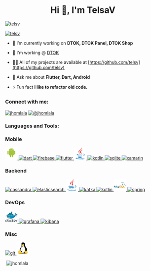 <h1 align="center">Hi 👋, I'm TelsaV</h1>

<p align="left"> <img src="https://komarev.com/ghpvc/?username=telsv&label=Profile%20views&color=0e75b6&style=flat" alt="telsv" /> </p>

<p align="left"> <a href="https://github.com/telsv/github-profile-trophy"><img src="https://github-profile-trophy.vercel.app/?username=telsv" alt="telsv" /></a> </p>

- 🔭 I’m currently working on **DTOK, DTOK Panel, DTOK Shop**

- 🏢 I'm working @ [DTOK](https://github.com/TelsaCoin)

- 👨‍💻 All of my projects are available at [https://github.com/telsv](https://github.com/telsv)

- 💬 Ask me about **Flutter, Dart, Android**

- ⚡ Fun fact **I like to refactor old code.**

<h3 align="left">Connect with me:</h3>
<p align="left">
<a href="https://linkedin.com/in/telsv" target="blank"><img align="center" src="https://cdn.jsdelivr.net/npm/simple-icons@3.0.1/icons/linkedin.svg" alt="jhomlala" height="30" width="40" /></a>
<a href="https://medium.com/@telsv" target="blank"><img align="center" src="https://cdn.jsdelivr.net/npm/simple-icons@3.0.1/icons/medium.svg" alt="@jhomlala" height="30" width="40" /></a>
</p>

<h3 align="left">Languages and Tools:</h3>

<h3 align="left">Mobile</h3>
 <a href="https://developer.
 .com" target="_blank"> <img src="https://raw.githubusercontent.com/devicons/devicon/master/icons/android/android-original-wordmark.svg" alt="android" width="40" height="40"/> </a>
<a href="https://dart.dev" target="_blank"> <img src="https://www.vectorlogo.zone/logos/dartlang/dartlang-icon.svg" alt="dart" width="40" height="40"/> </a>  
<a href="https://firebase.google.com/" target="_blank"> <img src="https://www.vectorlogo.zone/logos/firebase/firebase-icon.svg" alt="firebase" width="40" height="40"/> </a>
<a href="https://flutter.dev" target="_blank"> <img src="https://www.vectorlogo.zone/logos/flutterio/flutterio-icon.svg" alt="flutter" width="40" height="40"/> </a>
<a href="https://www.java.com" target="_blank"> <img src="https://raw.githubusercontent.com/devicons/devicon/master/icons/java/java-original.svg" alt="java" width="40" height="40"/> </a>
<a href="https://kotlinlang.org" target="_blank"> <img src="https://www.vectorlogo.zone/logos/kotlinlang/kotlinlang-icon.svg" alt="kotlin" width="40" height="40"/> </a>
<a href="https://www.sqlite.org/" target="_blank"> <img src="https://www.vectorlogo.zone/logos/sqlite/sqlite-icon.svg" alt="sqlite" width="40" height="40"/> </a>
<a href="https://dotnet.microsoft.com/apps/xamarin" target="_blank"> <img src="https://raw.githubusercontent.com/detain/svg-logos/780f25886640cef088af994181646db2f6b1a3f8/svg/xamarin.svg" alt="xamarin" width="40" height="40"/> </a> 


<h3 align="left">Backend</h3>
<a href="https://cassandra.apache.org/" target="_blank"> <img src="https://www.vectorlogo.zone/logos/apache_cassandra/apache_cassandra-icon.svg" alt="cassandra" width="40" height="40"/> </a> 
<a href="https://www.elastic.co" target="_blank"> <img src="https://www.vectorlogo.zone/logos/elastic/elastic-icon.svg" alt="elasticsearch" width="40" height="40"/> </a>
<a href="https://www.java.com" target="_blank"> <img src="https://raw.githubusercontent.com/devicons/devicon/master/icons/java/java-original.svg" alt="java" width="40" height="40"/> </a>
<a href="https://kafka.apache.org/" target="_blank"> <img src="https://www.vectorlogo.zone/logos/apache_kafka/apache_kafka-icon.svg" alt="kafka" width="40" height="40"/> </a> 
<a href="https://kotlinlang.org" target="_blank"> <img src="https://www.vectorlogo.zone/logos/kotlinlang/kotlinlang-icon.svg" alt="kotlin" width="40" height="40"/> </a>
<a href="https://www.mysql.com/" target="_blank"> <img src="https://raw.githubusercontent.com/devicons/devicon/master/icons/mysql/mysql-original-wordmark.svg" alt="mysql" width="40" height="40"/> </a>
<a href="https://spring.io/" target="_blank"> <img src="https://www.vectorlogo.zone/logos/springio/springio-icon.svg" alt="spring" width="40" height="40"/> </a>


<h3 align="left">DevOps</h3>
 <a href="https://www.docker.com/" target="_blank"> <img src="https://raw.githubusercontent.com/devicons/devicon/master/icons/docker/docker-original-wordmark.svg" alt="docker" width="40" height="40"/> </a>
<a href="https://grafana.com" target="_blank"> <img src="https://www.vectorlogo.zone/logos/grafana/grafana-icon.svg" alt="grafana" width="40" height="40"/> </a>
<a href="https://www.elastic.co/kibana" target="_blank"> <img src="https://www.vectorlogo.zone/logos/elasticco_kibana/elasticco_kibana-icon.svg" alt="kibana" width="40" height="40"/> </a>
 
<h3 align="left">Misc</h3>
<a href="https://git-scm.com/" target="_blank"> <img src="https://www.vectorlogo.zone/logos/git-scm/git-scm-icon.svg" alt="git" width="40" height="40"/> </a> 
<a href="https://www.linux.org/" target="_blank"> <img src="https://raw.githubusercontent.com/devicons/devicon/master/icons/linux/linux-original.svg" alt="linux" width="40" height="40"/> </a>


<p>&nbsp;<img align="center" src="https://github-readme-stats.vercel.app/api?username=jhomlala&show_icons=true&locale=en" alt="jhomlala" /></p>
